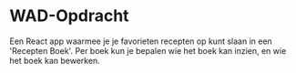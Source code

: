 # WAD-Opdracht
Een React app waarmee je je favorieten recepten op kunt slaan in een 'Recepten Boek'. Per boek kun je bepalen wie het boek kan inzien, en wie het boek kan bewerken.
